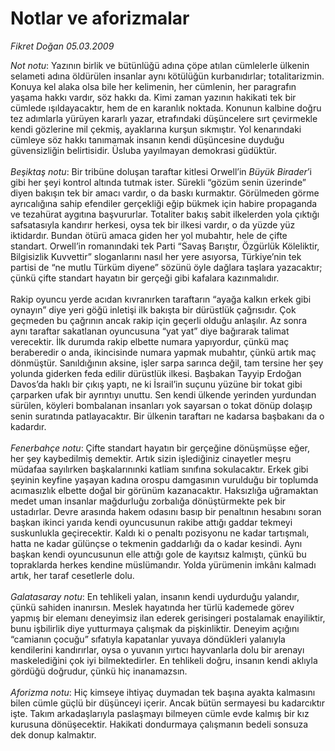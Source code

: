 # Notlar ve aforizmalar

*Fikret Doğan 05.03.2009*

<div class="taraf_structure_2col_1zq">
<div class="margen_n">



 <p><i>Not notu</i>: Yazının birlik ve bütünlüğü adına çöpe atılan cümlelerle ülkenin selameti adına öldürülen insanlar aynı kötülüğün kurbanıdırlar; totalitarizmin. Konuya kel alaka olsa bile her kelimenin, her cümlenin, her paragrafın yaşama hakkı vardır, söz hakkı da. Kimi zaman yazının hakikati tek bir cümlede ışıldayacaktır, hem de en karanlık noktada. Konunun kalbine doğru tez adımlarla yürüyen kararlı yazar, etrafındaki düşüncelere sırt çevirmekle kendi gözlerine mil çekmiş, ayaklarına kurşun sıkmıştır. Yol kenarındaki cümleye söz hakkı tanımamak insanın kendi düşüncesine duyduğu güvensizliğin belirtisidir. Üsluba yayılmayan demokrasi güdüktür.<i> <br/><br/>Beşiktaş notu</i>: Bir tribüne doluşan taraftar kitlesi Orwell’in <i>Büyük Birader</i>’i gibi her şeyi kontrol altında tutmak ister. Sürekli “gözüm senin üzerinde” diyen bakışın tek bir amacı vardır, o da baskı kurmaktır. Görülmeden görme ayrıcalığına sahip efendiler gerçekliği eğip bükmek için habire propaganda ve tezahürat aygıtına başvururlar. Totaliter bakış sabit ilkelerden yola çıktığı safsatasıyla kandırır herkesi, oysa tek bir ilkesi vardır, o da yüzde yüz iktidardır. Bundan ötürü amaca giden her yol mubahtır, hele de çifte standart. Orwell’in romanındaki tek Parti “Savaş Barıştır, Özgürlük Köleliktir, Bilgisizlik Kuvvettir” sloganlarını nasıl her yere asıyorsa, Türkiye’nin tek partisi de “ne mutlu Türküm diyene” sözünü öyle dağlara taşlara yazacaktır; çünkü çifte standart hayatın bir gerçeği gibi kafalara kazınmalıdır. <br/><br/>Rakip oyuncu yerde acıdan kıvranırken taraftarın “ayağa kalkın erkek gibi oynayın” diye yeri göğü inletişi ilk bakışta bir dürüstlük çağrısıdır. Çok geçmeden bu çağrının ancak rakip için geçerli olduğu anlaşılır. Az sonra aynı taraftar sakatlanan oyuncusuna “yat yat” diye bağırarak talimat verecektir. İlk durumda rakip elbette numara yapıyordur, çünkü maç beraberedir o anda, ikincisinde numara yapmak mubahtır, çünkü artık maç dönmüştür. Sanıldığının aksine, işler sarpa sarınca değil, tam tersine her şey yolunda giderken feda edilir dürüstlük ilkesi. Başbakan Tayyip Erdoğan Davos’da haklı bir çıkış yaptı, ne ki İsrail’in suçunu yüzüne bir tokat gibi çarparken ufak bir ayrıntıyı unuttu. Sen kendi ülkende yerinden yurdundan sürülen, köyleri bombalanan insanları yok sayarsan o tokat dönüp dolaşıp senin suratında patlayacaktır. Bir ülkenin taraftarı ne kadarsa başbakanı da o kadardır.<i> <br/><br/>Fenerbahçe notu</i>: Çifte standart hayatın bir gerçeğine dönüşmüşse eğer, her şey kaybedilmiş demektir. Artık sizin işlediğiniz cinayetler meşru müdafaa sayılırken başkalarınınki katliam sınıfına sokulacaktır. Erkek gibi şeyinin keyfine yaşayan kadına orospu damgasının vurulduğu bir toplumda acımasızlık elbette doğal bir görünüm kazanacaktır. Haksızlığa uğramaktan medet uman insanlar mağdurluğu zorbalığa dönüştürmekte pek bir ustadırlar. Devre arasında hakem odasını basıp bir penaltının hesabını soran başkan ikinci yarıda kendi oyuncusunun rakibe attığı gaddar tekmeyi suskunlukla geçirecektir. Kaldı ki o penaltı pozisyonu ne kadar tartışmalı, hatta ne kadar gülünçse o tekmenin gaddarlığı da o kadar kesindi. Aynı başkan kendi oyuncusunun elle attığı gole de kayıtsız kalmıştı, çünkü bu topraklarda herkes kendine müslümandır. Yolda yürümenin imkânı kalmadı artık, her taraf cesetlerle dolu.<i> <br/><br/>Galatasaray notu</i>: En tehlikeli yalan, insanın kendi uydurduğu yalandır, çünkü sahiden inanırsın. Meslek hayatında her türlü kademede görev yapmış bir elemanı deneyimsiz ilan ederek gerisingeri postalamak enayiliktir, bunu işbilirlik diye yutturmaya çalışmak da pişkinliktir. Deneyim açığını “camianın çocuğu” sıfatıyla kapatanlar yuvaya döndükleri yalanıyla kendilerini kandırırlar, oysa o yuvanın yırtıcı hayvanlarla dolu bir arenayı maskelediğini çok iyi bilmektedirler. En tehlikeli doğru, insanın kendi aklıyla gördüğü doğrudur, çünkü hiç inanamazsın.<i> <br/><br/>Aforizma notu</i>: Hiç kimseye ihtiyaç duymadan tek başına ayakta kalmasını bilen cümle güçlü bir düşünceyi içerir. Ancak bütün sermayesi bu kadarcıktır işte. Takım arkadaşlarıyla paslaşmayı bilmeyen cümle evde kalmış bir kız kurusuna dönüşecektir. Hakikati dondurmaya çalışmanın bedeli sonsuza dek donup kalmaktır.</p>
<br/>
<br/>
<br/>



<br/>


<div id="taraf_not">
</div>

</div>


</div>
